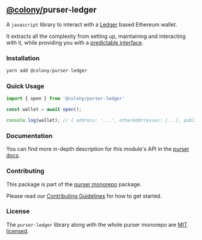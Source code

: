 ## [@colony/](https://www.npmjs.com/org/colony)purser-ledger

A `javascript` library to interact with a [Ledger](https://www.ledger.com/) based Ethereum wallet.

It extracts all the complexity from setting up, maintaining and interacting with it, while providing you with a [predictable interface](https://docs.colony.io/purser/api-wallet-object/).

### Installation
```js
yarn add @colony/purser-ledger
```

### Quick Usage
```js
import { open } from '@colony/purser-ledger'

const wallet = await open();

console.log(wallet); // { address: '...', otherAddrresses: [...], publicKey: '...' }
```

### Documentation

You can find more in-depth description for this module's API in the [purser docs](https://docs.colony.io/purser/modules-@colonypurser-ledger/).

### Contributing

This package is part of the [purser monorepo](https://github.com/JoinColony/purser) package.

Please read our [Contributing Guidelines](https://github.com/JoinColony/purser/blob/master/.github/CONTRIBUTING.md) for how to get started.

### License

The `purser-ledger` library along with the whole purser monorepo are [MIT licensed](https://github.com/JoinColony/purser/blob/master/LICENSE).
